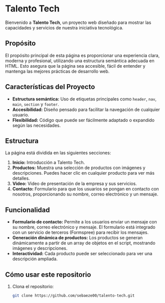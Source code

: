 # Talento Tech

Bienvenido a **Talento Tech**, un proyecto web diseñado para mostrar las capacidades y servicios de nuestra iniciativa tecnológica.

## Propósito

El propósito principal de esta página es proporcionar una experiencia clara, moderna y profesional, utilizando una estructura semántica adecuada en HTML. Esto asegura que la página sea accesible, fácil de entender y mantenga las mejores prácticas de desarrollo web.

## Características del Proyecto

- **Estructura semántica:** Uso de etiquetas principales como `header`, `nav`, `main`, `section` y `footer`.
- **Accesibilidad:** Diseño pensado para facilitar la navegación de cualquier usuario.
- **Flexibilidad:** Código que puede ser fácilmente adaptado o expandido según las necesidades.

## Estructura

La página está dividida en las siguientes secciones:

1. **Inicio:** Introducción a Talento Tech.
2. **Productos:** Muestra una selección de productos con imágenes y descripciones. Puedes hacer clic en cualquier producto para ver más detalles.
3. **Video:** Video de presentación de la empresa y sus servicios.
4. **Contacto:** Formulario para que los usuarios se pongan en contacto con nosotros, proporcionando su nombre, correo electrónico y un mensaje.

## Funcionalidad

- **Formulario de contacto:** Permite a los usuarios enviar un mensaje con su nombre, correo electrónico y mensaje. El formulario está integrado con un servicio de terceros (Formspree) para recibir los mensajes.
- **Generación dinámica de productos:** Los productos se generan dinámicamente a partir de un array de objetos en el script, mostrando imágenes y descripciones.
- **Interactividad:** Cada producto puede ser seleccionado para ver una descripción ampliada.

## Cómo usar este repositorio

1. Clona el repositorio:
   ```bash
   git clone https://github.com/sebaeze00/talento-tech.git
   ```
